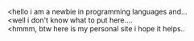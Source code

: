 <hello i am a newbie in programming languages and...<br>
<well i don't know what to put here....<br>
<hmmm, btw here is my personal site i hope it helps..<br>
 <a href="file:///C:/codes/tests/coddes/html">
